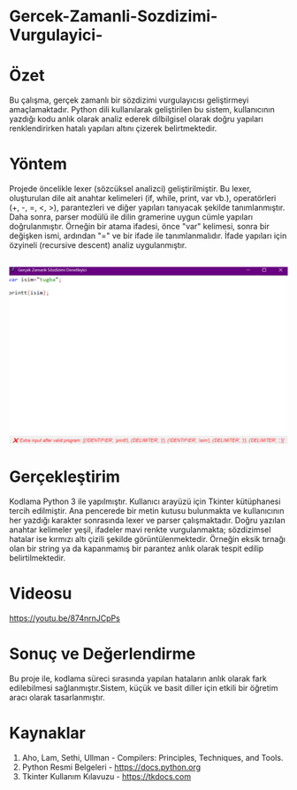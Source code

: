 # Gercek-Zamanli-Sozdizimi-Vurgulayici-
# Özet
Bu çalışma, gerçek zamanlı bir sözdizimi vurgulayıcısı geliştirmeyi amaçlamaktadır. Python dili kullanılarak geliştirilen bu sistem, kullanıcının yazdığı kodu anlık olarak analiz ederek dilbilgisel olarak doğru yapıları renklendirirken hatalı yapıları altını çizerek belirtmektedir. 
# Yöntem
Projede öncelikle lexer (sözcüksel analizci) geliştirilmiştir. Bu lexer, oluşturulan dile ait anahtar kelimeleri (if, while, print, var vb.), operatörleri (+, -, =, <, >), parantezleri ve diğer yapıları tanıyacak şekilde tanımlanmıştır.
Daha sonra, parser modülü ile dilin gramerine uygun cümle yapıları doğrulanmıştır. Örneğin bir atama ifadesi, önce "var" kelimesi, sonra bir değişken ismi, ardından "=" ve bir ifade ile tanımlanmalıdır. İfade yapıları için özyineli (recursive descent) analiz uygulanmıştır.

<br>
<img width="1000" alt="image" src="images/Ekran görüntüsü 2025-06-06 175929.png" />
<br>

# Gerçekleştirim
Kodlama Python 3 ile yapılmıştır. Kullanıcı arayüzü için Tkinter kütüphanesi tercih edilmiştir. Ana pencerede bir metin kutusu bulunmakta ve kullanıcının her yazdığı karakter sonrasında lexer ve parser çalışmaktadır.
Doğru yazılan anahtar kelimeler yeşil, ifadeler mavi renkte vurgulanmakta; sözdizimsel hatalar ise kırmızı altı çizili şekilde görüntülenmektedir. Örneğin eksik tırnağı olan bir string ya da kapanmamış bir parantez anlık olarak tespit edilip belirtilmektedir.
# Videosu
https://youtu.be/874nrnJCpPs
# Sonuç ve Değerlendirme
Bu proje ile, kodlama süreci sırasında yapılan hataların anlık olarak fark edilebilmesi sağlanmıştır.Sistem, küçük ve basit diller için etkili bir öğretim aracı olarak tasarlanmıştır. 
# Kaynaklar
1.	Aho, Lam, Sethi, Ullman - Compilers: Principles, Techniques, and Tools.
2.	Python Resmi Belgeleri - https://docs.python.org
3.	Tkinter Kullanım Kılavuzu - https://tkdocs.com
